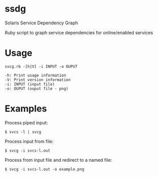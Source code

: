ssdg
====

Solaris Service Dependency Graph

Ruby script to graph service dependencies for online/enabled services

Usage
=====

	svcg.rb -[h|V] -i INPUT -o OUPUT

	-h: Print usage information
	-V: Print version information
	-i: INPUT (input file)
	-o: OUPUT (ouput file - png)

Examples
========

Process piped input:

	$ svcs -l | svcg

Process input from file:

	$ svcg -i svcs-l.out

Process from input file and redirect to a named file:

	$ svcg -i svcs-l.out -o example.png

